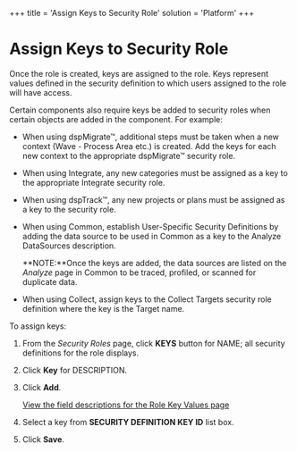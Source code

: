+++
title = 'Assign Keys to Security Role'
solution = 'Platform'
+++

# Assign Keys to Security Role

Once the role is created, keys are assigned to the role. Keys represent
values defined in the security definition to which users assigned to the
role will have access.

Certain components also require keys be added to security roles when
certain objects are added in the component. For example:

  - When using dspMigrate™, additional steps must be taken when a new
    context (Wave - Process Area etc.) is created. Add the keys for each
    new context to the appropriate dspMigrate™ security role.

  - When using Integrate, any new categories must be assigned as a key
    to the appropriate Integrate security role.

  - When using dspTrack™, any new projects or plans must be assigned as
    a key to the security role.

  - When using Common, establish User-Specific Security Definitions by
    adding the data source to be used in Common as a key to the Analyze
    DataSources description.
    
    **NOTE:**Once the keys are added, the data sources are listed on the
    <span style="font-style: italic;">Analyze</span> page in Common to
    be traced, profiled, or scanned for duplicate data.

  - When using Collect, assign keys to the Collect Targets security role
    definition where the key is the Target name.

To assign keys:

1.  From the *Security Roles* page, click **KEYS** button for NAME; all
    security definitions for the role displays.

2.  Click **Key** for DESCRIPTION.

3.  Click **Add**.
    
    [View the field descriptions for the Role Key Values
    page](../Page_Desc/Role_Key_Values)

4.  Select a key from **SECURITY DEFINITION KEY ID** list box.

5.  Click **Save**.
